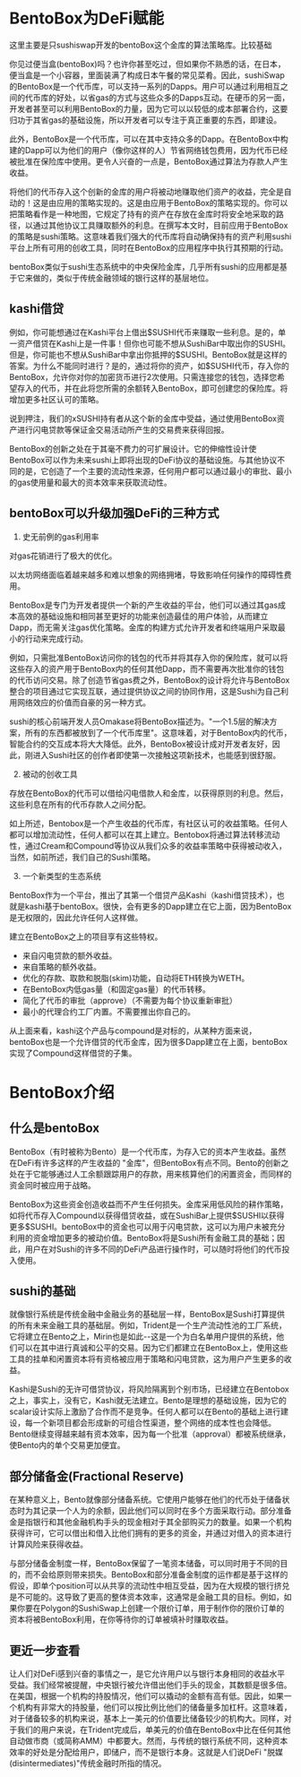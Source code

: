 # BentoBox为DeFi赋能

这里主要是只sushiswap开发的bentoBox这个金库的算法策略库。比较基础

你见过便当盒(bentoBox)吗？也许你甚至吃过，但如果你不熟悉的话，在日本，便当盒是一个小容器，里面装满了构成日本午餐的常见菜肴。因此，sushiSwap的BentoBox是一个代币库，可以支持一系列的Dapps。用户可以通过利用相互之间的代币库的好处，以省gas的方式与这些众多的Dapps互动。在硬币的另一面，开发者甚至可以利用BentoBox的力量，因为它可以以较低的成本部署合约，这要归功于其省gas的基础设施，所以开发者可以专注于真正重要的东西，即建设。  
  
此外，BentoBox是一个代币库，可以在其中支持众多的Dapp。在BentoBox中构建的Dapp可以为他们的用户（像你这样的人）节省网络钱包费用，因为代币已经被批准在保险库中使用。更令人兴奋的一点是，BentoBox通过算法为存款人产生收益。  
  
将他们的代币存入这个创新的金库的用户将被动地赚取他们资产的收益，完全是自动的！这是由应用的策略实现的。这是由应用于BentoBox的策略实现的。你可以把策略看作是一种地图，它规定了持有的资产在存放在金库时将安全地采取的路径，以通过其他协议工具赚取额外的利息。在撰写本文时，目前应用于BentoBox的策略是sushi策略。这意味着我们强大的代币库将自动确保持有的资产利用sushi平台上所有可用的创收工具，同时在BentoBox的应用程序中执行其预期的行动。  

bentoBox类似于sushi生态系统中的中央保险金库，几乎所有sushi的应用都是基于它来做的，类似于传统金融领域的银行这样的基层地位。

## kashi借贷

例如，你可能想通过在Kashi平台上借出\$SUSHI代币来赚取一些利息。是的，单一资产借贷在Kashi上是一件事！但你也可能不想从SushiBar中取出你的SUSHI。但是，你可能也不想从SushiBar中拿出你抵押的\$SUSHI。BentoBox就是这样的答案。为什么不能同时进行？是的，通过将你的资产，如$SUSHI代币，存入你的BentoBox，允许你对你的加密货币进行2次使用。只需连接您的钱包，选择您希望存入的代币，并在此将您所需的余额转入BentoBox，即可创建您的保险库。将增加更多社区认可的策略。  
  
说到押注，我们的xSUSHI持有者从这个新的金库中受益，通过使用BentoBox资产进行闪电贷款等保证金交易活动所产生的交易费来获得回报。  
  
BentoBox的创新之处在于其毫不费力的可扩展设计。它的伸缩性设计使BentoBox可以作为未来sushi上即将出现的DeFi协议的基础设施。与其他协议不同的是，它创造了一个主要的流动性来源，任何用户都可以通过最小的审批、最小的gas使用量和最大的资本效率来获取流动性。  
  

## bentoBox可以升级加强DeFi的三种方式

1.  史无前例的gas利用率

对gas花销进行了极大的优化。

以太坊网络面临着越来越多和难以想象的网络拥堵，导致影响任何操作的障碍性费用。  
  
BentoBox是专门为开发者提供一个新的产生收益的平台，他们可以通过其gas成本高效的基础设施和相同甚至更好的功能来创造最佳的用户体验，从而建立Dapp，而无需关注gas优化策略。金库的构建方式允许开发者和终端用户采取最小的行动来完成行动。  
  
例如，只需批准BentoBox访问你的钱包的代币并将其存入你的保险库，就可以将这些存入的资产用于BentoBox内的任何其他Dapp，而不需要再次批准你的钱包的代币访问交易。除了创造节省gas费之外，BentoBox的设计将允许与BentoBox整合的项目通过它实现互联，通过提供协议之间的协同作用，这是Sushi为自己利用网络效应的价值而自豪的另一种方式。  
  
sushi的核心前端开发人员Omakase将BentoBox描述为。"一个1.5层的解决方案，所有的东西都被放到了一个代币库里"。这意味着，对于BentoBox内的代币，智能合约的交互成本将大大降低。此外，BentoBox被设计成对开发者友好，因此，刚进入Sushi社区的创作者即使第一次接触这项新技术，也能感到很舒服。  

2. 被动的创收工具

存放在BentoBox的代币可以借给闪电借款人和金库，以获得原则的利息。然后，这些利息在所有的代币存款人之间分配。

如上所述，Bentobox是一个产生收益的代币库，有社区认可的收益策略。任何人都可以增加流动性，任何人都可以在其上建立。Bentobox将通过算法转移流动性，通过Cream和Compound等协议从我们众多的收益率策略中获得被动收入，当然，如前所述，我们自己的Sushi策略。

3. 一个新类型的生态系统

BentoBox作为一个平台，推出了其第一个借贷产品Kashi（kashi借贷技术），也就是kashi基于bentoBox。很快，会有更多的Dapp建立在它上面，因为BentoBox是无权限的，因此允许任何人这样做。

建立在BentoBox之上的项目享有这些特权。

- 来自闪电贷款的额外收益。
- 来自策略的额外收益。
- 优化的存款、取款和脱脂(skim)功能，自动将ETH转换为WETH。
- 在BentoBox内低gas量（和固定gas量）的代币转移。
- 简化了代币的审批（approve）（不需要为每个协议重新审批）
- 最小的代理合约工厂内置。不需要推出你自己的。


从上面来看，kashi这个产品与compound是对标的，从某种方面来说，bentoBox也是一个允许借贷的代币金库，因为很多Dapp建立在上面，bentoBox实现了Compound这样借贷的子集。


# BentoBox介绍

## 什么是bentoBox

BentoBox（有时被称为Bento）是一个代币库，为存入它的资本产生收益。虽然在DeFi有许多这样的产生收益的 "金库"，但BentoBox有点不同。Bento的创新之处在于它能够通过人工余额跟踪用户的存款，用来核算他们的闲置资金，而同样的资金同时被应用于战略。

BentoBox为这些资金创造收益而不产生任何损失。金库采用低风险的耕作策略，如将代币存入Compound以获得借贷收益，或在SushiBar上提供\$SUSHI以获得更多\$SUSHI。bentoBox中的资金也可以用于闪电贷款，这可以为用户未被充分利用的资金增加更多的被动价值。BentoBox将是Sushi所有金融工具的基础；因此，用户在对Sushi的许多不同的DeFi产品进行操作时，可以随时将他们的代币投入使用。

## sushi的基础

就像银行系统是传统金融中金融业务的基础层一样，BentoBox是Sushi打算提供的所有未来金融工具的基础层。例如，Trident是一个生产流动性池的工厂系统，它将建立在Bento之上，Mirin也是如此--这是一个为白名单用户提供的系统，他们可以在其中进行真诚和公平的交易。因为它们都建立在BentoBox上，使用这些工具的挂单和闲置资本将有资格被应用于策略和闪电贷款，这为用户产生更多的收益。  
  
Kashi是Sushi的无许可借贷协议，将风险隔离到个别市场，已经建立在Bentobox之上，事实上，没有它，Kashi就无法建立。Bento是理想的基础设施，因为它的scalar设计实际上激励了合作而不是竞争。任何人都可以在Bento的基础上进行建设，每一个新项目都会形成新的可组合性渠道，整个网络的成本性也会降低。Bento继续变得越来越有资本效率，因为每一个批准（approval）都被系统继承，使Bento内的单个交易更加便宜。 

## 部分储备金(Fractional Reserve)

在某种意义上，Bento就像部分储备系统。它使用户能够在他们的代币处于储备状态时为其记录一个人为的余额，因此他们可以同时在多个方面采取行动。部分准备金是指银行和其他金融机构手头的现金相对于其全部购买力的数量。如果一个机构获得许可，它可以借出和借入比他们拥有的更多的资金，并通过对借入的资本进行计算风险来获得收益。

与部分储备金制度一样，BentoBox保留了一笔资本储备，可以同时用于不同的目的，而不会给原则带来损失。BentoBox和部分准备金制度的运作都是基于这样的假设，即单个position可以从共享的流动性中相互受益，因为在大规模的银行挤兑是不可能的。这导致了更高的整体资本效率，这通常是金融工具的目标。例如，如果你要在Polygon的SushiSwap上创建一个限价订单，用于制作你的限价订单的资本将被BentoBox利用，在你等待你的订单被填补时赚取收益。

## 更近一步查看

让人们对DeFi感到兴奋的事情之一，是它允许用户以与银行本身相同的收益水平受益。我们经常被提醒，中央银行被允许借出他们手头的现金，其数额是很多倍。在美国，根据一个机构的持股情况，他们可以撬动的金额有高有低。因此，如果一个机构有非常大的持股量，他们可以按比例比他们的储备量多加杠杆。这意味着，对于储备较多的机构来说，基本上一美元的价值要比储备较少的机构大。同样，对于我们的用户来说，在Trident完成后，单美元的价值在BentoBox中比在任何其他自动做市商（或简称AMM）中都要大。然而，与传统的银行系统不同，这种资本效率的好处是分配给用户，即储户，而不是银行本身。这就是人们说DeFi "脱媒 (disintermediates)"传统金融时所指的情况。